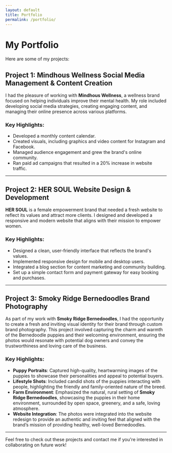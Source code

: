 ```yaml
---
layout: default
title: Portfolio
permalink: /portfolio/
---
```


# My Portfolio

Here are some of my projects:

## Project 1: Mindhous Wellness Social Media Management & Content Creation

I had the pleasure of working with **Mindhous Wellness**, a wellness brand focused on helping individuals improve their mental health. My role included developing social media strategies, creating engaging content, and managing their online presence across various platforms.

### Key Highlights:
- Developed a monthly content calendar.
- Created visuals, including graphics and video content for Instagram and Facebook.
- Managed audience engagement and grew the brand's online community.
- Ran paid ad campaigns that resulted in a 20% increase in website traffic.

---

## Project 2: HER SOUL Website Design & Development

**HER SOUL** is a female empowerment brand that needed a fresh website to reflect its values and attract more clients. I designed and developed a responsive and modern website that aligns with their mission to empower women.

### Key Highlights:
- Designed a clean, user-friendly interface that reflects the brand's values.
- Implemented responsive design for mobile and desktop users.
- Integrated a blog section for content marketing and community building.
- Set up a simple contact form and payment gateway for easy booking and purchases.

---

## Project 3: Smoky Ridge Bernedoodles Brand Photography

As part of my work with **Smoky Ridge Bernedoodles**, I had the opportunity to create a fresh and inviting visual identity for their brand through custom brand photography. This project involved capturing the charm and warmth of the Bernedoodle puppies and their welcoming environment, ensuring the photos would resonate with potential dog owners and convey the trustworthiness and loving care of the business.

### Key Highlights:
- **Puppy Portraits**: Captured high-quality, heartwarming images of the puppies to showcase their personalities and appeal to potential buyers.
- **Lifestyle Shots**: Included candid shots of the puppies interacting with people, highlighting the friendly and family-oriented nature of the breed.
- **Farm Environment**: Emphasized the natural, rural setting of **Smoky Ridge Bernedoodles**, showcasing the puppies in their home environment, surrounded by open space, greenery, and a safe, loving atmosphere.
- **Website Integration**: The photos were integrated into the website redesign to provide an authentic and inviting feel that aligned with the brand’s mission of providing healthy, well-loved Bernedoodles.

---

Feel free to check out these projects and contact me if you're interested in collaborating on future work!
